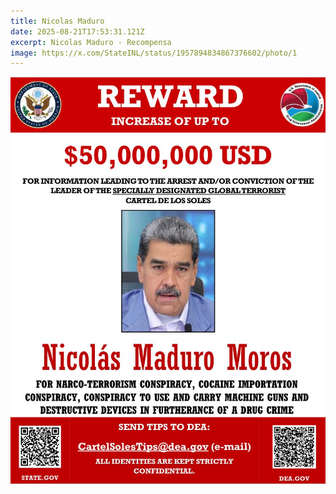 ```yaml
---
title: Nicolas Maduro
date: 2025-08-21T17:53:31.121Z
excerpt: Nicolas Maduro - Recompensa
image: https://x.com/StateINL/status/1957894834867376602/photo/1
---
```

![](static/img/uploads/gyvwkzuw0aag8d6.jfif)